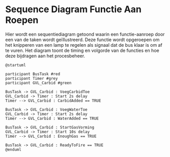 # Sequence Diagram Functie Aan Roepen

Hier wordt een sequentiediagram getoond waarin een functie-aanroep door een van de taken wordt geïllustreerd. Deze functie wordt opgeroepen om het knipperen van een lamp te regelen als signaal dat de bus klaar is om af te vuren. Het diagram toont de timing en volgorde van de functies en hoe deze bijdragen aan het procesbeheer.

```plantuml
@startuml

participant BusTask #red
participant Timer #grey
participant GVL_Carbid #green

BusTask -> GVL_Carbid : VoegCarbidToe
GVL_Carbid -> Timer : Start 2s delay
Timer --> GVL_Carbid : CarbidAdded == TRUE

BusTask -> GVL_Carbid : VoegWaterToe
GVL_Carbid -> Timer : Start 2s delay
Timer --> GVL_Carbid : WaterAdded == TRUE

BusTask -> GVL_Carbid : StartGasVorming
GVL_Carbid -> Timer : Start 10s delay
Timer --> GVL_Carbid : EnoughGas == TRUE

BusTask -> GVL_Carbid : ReadyToFire == TRUE
@enduml
```
